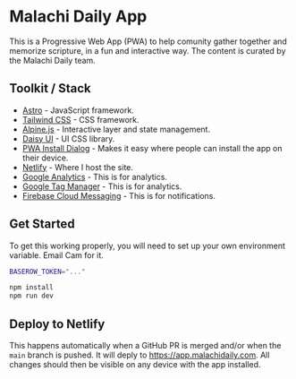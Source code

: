 # Malachi Daily App

This is a Progressive Web App (PWA) to help comunity gather together and memorize scripture, in a fun and interactive way. The content is curated by the Malachi Daily team.

## Toolkit / Stack

- [Astro](https://astro.build/) - JavaScript framework.
- [Tailwind CSS](https://tailwindcss.com/) - CSS framework.
- [Alpine.js](https://alpinejs.dev/) - Interactive layer and state management.
- [Daisy UI](https://daisyui.com/) - UI CSS library.
- [PWA Install Dialog](https://github.com/storedotapp/pwa-install-dialog) - Makes it easy where people can install the app on their device.
- [Netlify](https://www.netlify.com/) - Where I host the site.
- [Google Analytics](https://analytics.google.com/) - This is for analytics.
- [Google Tag Manager](https://www.google.com/tagmanager/) - This is for analytics.
- [Firebase Cloud Messaging](https://firebase.google.com/docs/cloud-messaging/) - This is for notifications.

## Get Started

To get this working properly, you will need to set up your own environment variable. Email Cam for it.

```bash
BASEROW_TOKEN="..."
```

```bash
npm install
npm run dev
```

## Deploy to Netlify

This happens automatically when a GitHub PR is merged and/or when the `main` branch is pushed. It will deply to https://app.malachidaily.com. All changes should then be visible on any device with the app installed. 